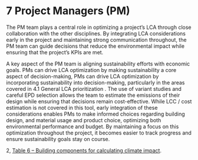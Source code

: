 # 7 Project Managers (PM)
The PM team plays a central role in optimizing a project’s LCA through close collaboration with the other disciplines. By integrating LCA considerations early in the project and maintaining strong communication throughout, the PM team can guide decisions that reduce the environmental impact while ensuring that the project’s KPIs are met.

A key aspect of the PM team is aligning sustainability efforts with economic goals. PMs can drive LCA optimization by making sustainability a core aspect of decision-making, PMs can drive LCA optimization by incorporating sustainability into decision-making, particularly in the areas covered in 4.1 General LCA prioritization . The use of variant studies and careful EPD selection allows the team to estimate the emissions of their design while ensuring that decisions remain cost-effective. While LCC / cost estimation is not covered in this tool, early integration of these considerations enables PMs to make informed choices regarding building design, and material usage and product choice, optimizing both environmental performance and budget. By maintaining a focus on this optimization throughout the project, it becomes easier to track progress and ensure sustainability goals stay on course.

2, [Table 6 – Building components for calculating climate impact](https://www.bygningsreglementet.dk/Bilag/B2/Bilag_2/Tabel_6#e53ebfa8-1dea-4737-aa53-69c8a848b30c).
